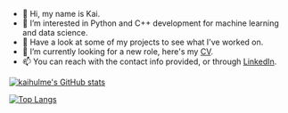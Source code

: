 - 👋 Hi, my name is Kai.
- 👀 I’m interested in Python and C++ development for machine learning and data science.
- 🌱 Have a look at some of my projects to see what I've worked on.
- 💞️ I’m currently looking for a new role, here's my [CV](https://drive.google.com/file/d/1u7hsYSYKCmcdjSXjYIfgiea5UQ2w20is/view?usp=sharing).
- 📫 You can reach with the contact info provided, or through [LinkedIn](https://www.linkedin.com/in/kaihulme/).

[![kaihulme's GitHub stats](https://github-readme-stats.vercel.app/api?username=kaihulme)](https://github.com/kaihulme/github-readme-stats)

[![Top Langs](https://github-readme-stats.vercel.app/api/top-langs/?username=kaihulme&layout=compact&hide=jupyter%20notebook,prolog)](https://github.com/kaihulme/github-readme-stats)

<!---
kaihulme/kaihulme is a ✨ special ✨ repository because its `README.md` (this file) appears on your GitHub profile.
You can click the Preview link to take a look at your changes.
--->
